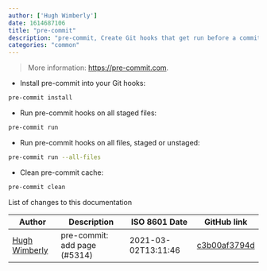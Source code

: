 ```yaml
---
author: ['Hugh Wimberly']
date: 1614687106
title: "pre-commit"
description: "pre-commit, Create Git hooks that get run before a commit."
categories: "common"
---
```

> More information: <https://pre-commit.com>.

- Install pre-commit into your Git hooks:

```bash
pre-commit install
```

- Run pre-commit hooks on all staged files:

```bash
pre-commit run
```

- Run pre-commit hooks on all files, staged or unstaged:

```bash
pre-commit run --all-files
```

- Clean pre-commit cache:

```bash
pre-commit clean
```
List of changes to this documentation


Author | Description | ISO 8601 Date | GitHub link
------|-----|-----|-----
[Hugh Wimberly](mailto:hugh.wimberly@gmail.com) | pre-commit: add page (#5314) | 2021-03-02T13:11:46 | [c3b00af3794d](https://github.com/tldr-pages/tldr/commit/c3b00af3794d216615439d2d75af3bfad6a8c157)


